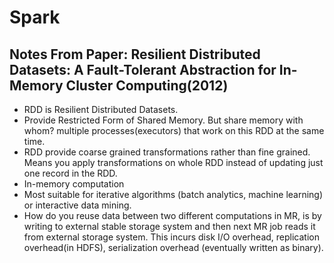 # Spark

## Notes From Paper: Resilient Distributed Datasets: A Fault-Tolerant Abstraction for In-Memory Cluster Computing(2012)

* RDD is Resilient Distributed Datasets.
* Provide Restricted Form of Shared Memory. But share memory with whom? multiple processes(executors) that work on this RDD at the same time.
* RDD provide coarse grained transformations rather than fine grained. Means you apply transformations on whole RDD instead of updating just one record in the RDD.
* In-memory computation
* Most suitable for iterative algorithms (batch analytics, machine learning) or interactive data mining.
* How do you reuse data between two different computations in MR, is by writing to external stable storage system and then next MR job reads it from external storage system. This incurs disk I/O overhead, replication overhead(in HDFS), serialization overhead (eventually written as binary).
